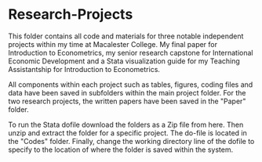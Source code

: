 # Research-Projects
This folder contains all code and materials for three notable independent projects within my time at Macalester College. My final paper for Introduction to Econometrics, my senior research capstone for International Economic Development and a Stata visualization guide for my Teaching Assistantship for Introduction to Econometrics.

All components within each project such as tables, figures, coding files and data have been saved in subfolders within the main project folder. For the two research projects, the written papers have been saved in the "Paper" folder.

To run the Stata dofile download the folders as a Zip file from here. Then unzip and extract the folder for a specific project. The do-file is located in the "Codes" folder. Finally, change the working directory line of the dofile to specify to the location of where the folder is saved within the system. 
